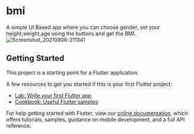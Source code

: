# bmi

A simple UI Based app where you can choose gender, set your height,weight,age using the buttons and get the BMI.
![Screenshot_20210906-211341](https://user-images.githubusercontent.com/54410367/132241767-4da95631-0c26-4469-b082-bd96432dafc6.jpg)


## Getting Started

This project is a starting point for a Flutter application.

A few resources to get you started if this is your first Flutter project:

- [Lab: Write your first Flutter app](https://flutter.dev/docs/get-started/codelab)
- [Cookbook: Useful Flutter samples](https://flutter.dev/docs/cookbook)

For help getting started with Flutter, view our
[online documentation](https://flutter.dev/docs), which offers tutorials,
samples, guidance on mobile development, and a full API reference.
